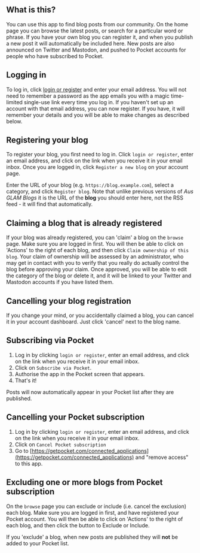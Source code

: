 ## What is this?

You can use this app to find blog posts from our community. On the home page you can browse the latest posts, or search for a particular word or phrase. If you have your own blog you can register it, and when you publish a new post it will automatically be included here. New posts are also announced on Twitter and Mastodon, and pushed to Pocket accounts for people who have subscribed to Pocket.

## Logging in

To log in, click [login or register](/letmein) and enter your email address. You will not need to remember a password as the app emails you with a magic time-limited single-use link every time you log in. If you haven't set up an account with that email address, you can now register. If you have, it will remember your details and you will be able to make changes as described below.

## Registering your blog

To register your blog, you first need to log in. Click `login or register`, enter an email address, and click on the link when you receive it in your email inbox. Once you are logged in, click `Register a new blog` on your account page.

Enter the URL of your blog (e.g. `https://blog.example.com`), select a category, and click `Register blog`. Note that unlike previous versions of _Aus GLAM Blogs_ it is the URL of the **blog** you should enter here, not the RSS feed - it will find that automatically.

## Claiming a blog that is already registered

If your blog was already registered, you can 'claim' a blog on the `browse` page. Make sure you are logged in first. You will then be able to click on 'Actions' to the right of each blog, and then click `Claim ownership of this blog`. Your claim of ownership will be assessed by an administrator, who may get in contact with you to verify that you really do actually control the blog before approving your claim. Once approved, you will be able to edit the category of the blog or delete it, and it will be linked to your Twitter and Mastodon accounts if you have listed them.

## Cancelling your blog registration

If you change your mind, or you accidentally claimed a blog, you can cancel it in your account dashboard. Just click 'cancel' next to the blog name.

## Subscribing via Pocket

1. Log in by clicking `login or register`, enter an email address, and click on the link when you receive it in your email inbox.
2. Click on `Subscribe via Pocket`.
3. Authorise the app in the Pocket screen that appears.
4. That's it!

Posts will now automatically appear in your Pocket list after they are published.

## Cancelling your Pocket subscription

1. Log in by clicking `login or register`, enter an email address, and click on the link when you receive it in your email inbox.
2. Click on `Cancel Pocket subscription`
3. Go to [https://getpocket.com/connected_applications](https://getpocket.com/connected_applications) and "remove access" to this app.

## Excluding one or more blogs from Pocket subscription

On the `browse` page you can exclude or include (i.e. cancel the exclusion) each blog. Make sure you are logged in first, and have registered your Pocket account. You will then be able to click on 'Actions' to the right of each blog, and then click the button to Exclude or Include.

If you 'exclude' a blog, when new posts are published they will **not** be added to your Pocket list.